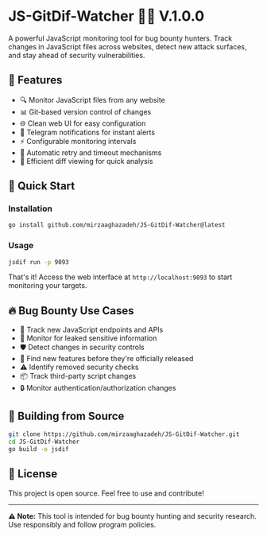 # JS-GitDif-Watcher 🕵️‍♂️ V.1.0.0

A powerful JavaScript monitoring tool for bug bounty hunters. Track changes in JavaScript files across websites, detect new attack surfaces, and stay ahead of security vulnerabilities.

## 🎯 Features

- 🔍 Monitor JavaScript files from any website
- 📊 Git-based version control of changes
- 🌐 Clean web UI for easy configuration
- 🔔 Telegram notifications for instant alerts
- ⚡ Configurable monitoring intervals
- 🔄 Automatic retry and timeout mechanisms
- 📝 Efficient diff viewing for quick analysis


## 🚀 Quick Start

### Installation

```bash
go install github.com/mirzaaghazadeh/JS-GitDif-Watcher@latest
```

### Usage

```bash
jsdif run -p 9093
```

That's it! Access the web interface at `http://localhost:9093` to start monitoring your targets.

## 🔥 Bug Bounty Use Cases

- 🎯 Track new JavaScript endpoints and APIs
- 🔑 Monitor for leaked sensitive information
- 🛡️ Detect changes in security controls
- 🚀 Find new features before they're officially released
- ⚠️ Identify removed security checks
- 📦 Track third-party script changes
- 🔒 Monitor authentication/authorization changes



## 🔨 Building from Source

```bash
git clone https://github.com/mirzaaghazadeh/JS-GitDif-Watcher.git
cd JS-GitDif-Watcher
go build -o jsdif
```


## 📝 License

This project is open source. Feel free to use and contribute!

---

**⚠️ Note:** This tool is intended for bug bounty hunting and security research. Use responsibly and follow program policies.
